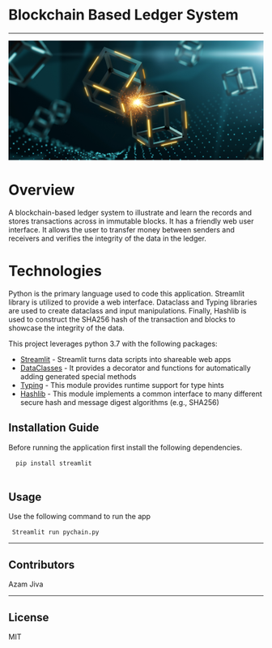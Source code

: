 # Blockchain Based Ledger System

------------------

![blockchain_ledger](application.png)


# Overview

A blockchain-based ledger system to illustrate and learn the records and stores transactions across in immutable blocks. It has a friendly web user interface. It allows the user to transfer money between senders and receivers and verifies the integrity of the data in the ledger. 



# Technologies

Python is the primary language used to code this application. Streamlit library is utilized to provide a web interface. Dataclass and Typing libraries are used to create dataclass and input manipulations. Finally, Hashlib is used to construct the SHA256 hash of the transaction and blocks to showcase the integrity of the data. 



This project leverages python 3.7 with the following packages:

* [Streamlit](https://docs.streamlit.io/library/get-started) - Streamlit turns data scripts into shareable web apps
* [DataClasses](https://docs.python.org/3/library/dataclasses.html) - It provides a decorator and functions for automatically adding generated special methods 
* [Typing](https://docs.python.org/3/library/typing.html) -  This module provides runtime support for type hints
* [Hashlib](https://docs.python.org/3/library/pathlib.html) - This module implements a common interface to many different secure hash and message digest algorithms (e.g., SHA256)


## Installation Guide


Before running the application first install the following dependencies.

```python
  pip install streamlit
  
```

## Usage

Use the following command to run the app

```git to the directory and type
 Streamlit run pychain.py
```

---

## Contributors

Azam Jiva

---

## License

MIT
